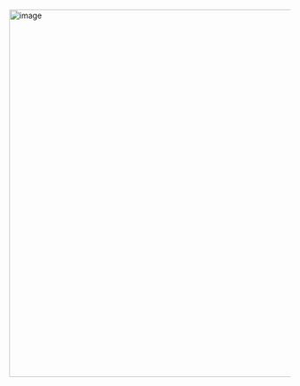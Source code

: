 #
<img width="658" alt="image" src="https://github.com/ainurasyikin/SQL/assets/116057562/06f81bcb-85c1-4a59-aa52-5cc32a062102">
